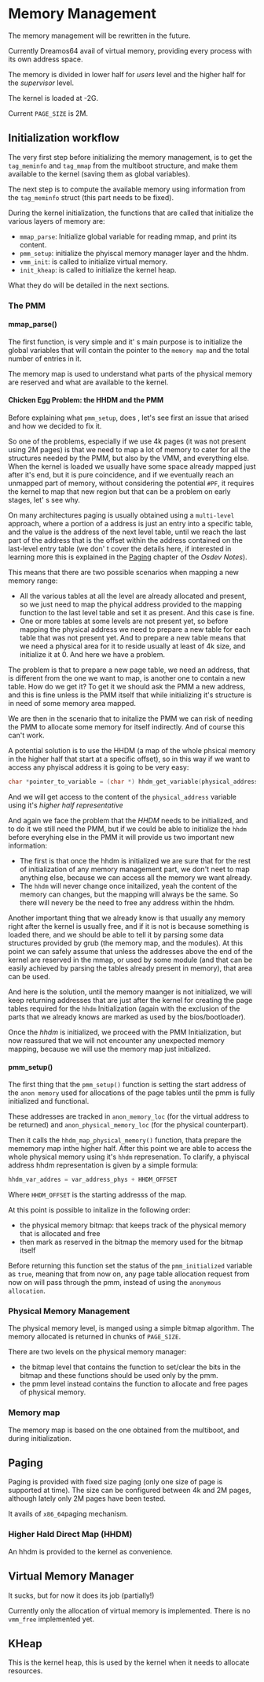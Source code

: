 # Memory Management

The memory management will be rewritten in the future.

Currently Dreamos64 avail of virtual memory, providing every process with its own address space.

The memory is divided in lower half for _users_ level and the higher half for the _supervisor_ level.

The kernel is loaded at -2G.

Current `PAGE_SIZE` is 2M.


## Initialization workflow

The very first step before initializing the memory management, is to get the `tag_meminfo` and `tag_mmap`  from the multiboot structure, and make them available to the kernel (saving them as global variables).

The next step is to compute the available memory using information from the `tag_meminfo`  struct (this part needs to be fixed).

During the kernel initialization, the functions that are called that initialize the various layers of memory are:

* `mmap_parse`: Initialize global variable for reading mmap, and print its content.
* `pmm_setup`: initialize the phyiscal memory manager layer and the hhdm.
* `vmm_init`: is called to initialize virtual memory.
* `init_kheap`:  is called to initialize the kernel heap.

What they do will be detailed in the next sections.

### The PMM

#### mmap_parse()

The first function, is very simple and it' s main purpose is to initialize the global variables that will contain the pointer to the `memory map` and the total number of entries in it.

The memory map is used to understand what parts of the physical memory are reserved and what are available to the kernel.


#### Chicken Egg Problem: the HHDM and the PMM

Before explaining what `pmm_setup`, does , let's see first an issue that arised and how we decided to fix it.

So one of the problems, especially if we use 4k pages (it was not present using 2M pages) is that we need to map a lot of memory to cater for all the structures needed by the PMM, but also by the VMM, and everything else. When the kernel is loaded we usually have some space already mapped just after it's end, but it is pure coincidence, and if we eventually reach an unmapped part of memory, without considering the potential `#PF`, it requires the kernel to map that new region but that can be a problem on early stages, let' s see why.

On many architectures paging is usually obtained using a `multi-level`  approach, where a portion of a address is just an entry into a specific table, and the value is the address of the next level table, until we reach the last part of the address that is the offset within the address contained on the last-level entry table (we don' t cover the details here, if interested in learning more this is explained in the [Paging](https://github.com/dreamportdev/Osdev-Notes/blob/master/04_Memory_Management/03_Paging.md) chapter of the _Osdev Notes_).

This means that there are two possible scenarios when mapping a new memory range:

* All the various tables at all the level are already allocated and present, so we just need to map the phyical address provided to the mapping function to the last level table and set it as present. And this case is fine.
* One or more tables at some levels are not present yet, so before mapping the physical address  we need to prepare a new table for each table that was not present yet. And to prepare a new table means that we need a physical area for it to reside usually at least of 4k size, and initialize it at 0. And here we have a problem.

The problem is that to prepare a new page table, we need an address, that is different from the one we want to map, is another one to contain a new table. How do we get it? To get it we should ask the PMM a new address, and this is fine unless is the PMM itself that while initializing it's structure is in need of some memory area mapped.

We are then in the scenario that to initalize the PMM we can risk of needing the PMM to allocate some memory for itself indirectly. And of course this can't work.

A potential solution is to use the HHDM (a map of the whole phsical memory in the higher half that start at a specific offset), so in this way if we want to access any phyiscal address it is going to be very easy:

```c
char *pointer_to_variable = (char *) hhdm_get_variable(physical_address);
```

And we will get access to the content of the `physical_address` variable using it's *higher half representative*

And again we face the problem that the _HHDM_ needs to be initialized, and to do it we still need the PMM, but if we could be able to initialize the `hhdm`  before everyhing else in the PMM it will provide us two important new information:

* The first is that once the hhdm is initialized we are sure that for the rest of initialization of any memory management part, we don't neet to map anything else, because we can access all the memory we want already.
* The `hhdm` will never change once initailized, yeah the content of the memory can changes, but the mapping will always be the same. So there will nevery be the need to free any address within the hhdm.

Another important thing that we already know is that usually any memory right after the kernel is usually free, and if it is not is because something is loaded there, and we should be able to tell it by parsing some data structures provided by grub (the memory map, and the modules). At this point we can safely assume that unless the addresses above the end of the kernel are reserved in the mmap, or used by some module (and that can be easily achieved by parsing the tables already present in memory), that area can be used.

And here is the solution, until the memory maanger is not initialized, we will keep returning addresses that are just after the kernel for creating the page tables required for the `hhdm` Initialization (again with the exclusion of the parts that we already knows are marked as used by the bios/bootloader).

Once the _hhdm_  is initialized, we proceed with the PMM Initialization, but now reassured that we will not encounter any unexpected memory mapping, because we will use the memory map just initialized.

#### pmm_setup()

The first thing that the `pmm_setup()` function is setting the start address of the `anon memory`  used for allocations of the page tables until the pmm is fully initialized and functional.

These addresses are tracked in `anon_memory_loc` (for the virtual address to be returned) and `anon_physical_memory_loc` (for the physical counterpart).

Then it calls the `hhdm_map_physical_memory()` function, thata prepare the mememory map inthe higher half. After this point we are able to access the whole physical memory using it's `hhdm` represenation. To clarify, a phyiscal address hhdm representation is given by a simple formula:

```c
hhdm_var_addres = var_address_phys + HHDM_OFFSET
```

Where `HHDM_OFFSET` is the starting addresss of the map.

At this point is possible to initalize in the following order:

* the physical memory bitmap: that keeps track of the physical memory that is allocated and free
* then mark as reserved in the bitmap the memory used for the bitmap itself

Before returning this function set the status of the `pmm_initialized` variable as `true`, meaning that from now on, any page table allocation request from now on will pass through the pmm, instead of using the `anonymous allocation`.


### Physical Memory Management

The physical memory level, is manged using a simple bitmap algorithm. The memory allocated is returned in chunks of `PAGE_SIZE`.

There are two levels on the physical memory manager:

* the bitmap level that contains the function to set/clear the bits in the bitmap and these functions should be used only by the pmm.
* the pmm level instead contains the function to allocate and free pages of physical memory.

### Memory map

The memory map is based on the one obtained from the multiboot, and during initialization.

## Paging

Paging is provided with fixed size paging (only one size of page is supported at time). The size can be configured between 4k and 2M pages, although lately only 2M pages have been tested.

It avails of `x86_64`paging mechanism.

### Higher Hald Direct Map (HHDM)

An hhdm is provided to the kernel as convenience.

## Virtual Memory  Manager

It sucks, but for now it does its job (partially!)

Currently only the allocation of virtual memory is implemented. There is no `vmm_free` implemented yet.

## KHeap

This is the kernel heap, this is used by the kernel when it needs to allocate resources.


